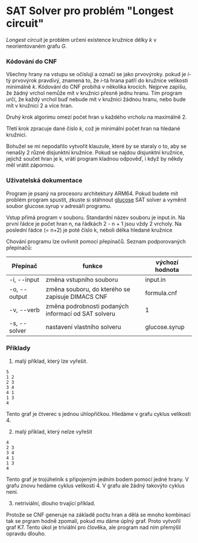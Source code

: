 # SAT Solver pro problém "Longest circuit" #

_Longest circuit_ je problém určení existence kružnice délky _k_ v neorientovaném grafu _G_.

### Kódování do CNF ###

Všechny hrany na vstupu se očíslují a označí se jako prvovýroky. pokud je _i_-tý prvovýrok pravdivý, 
znamená to, že _i_-tá hrana patří do kružnice velikosti minimálně _k_.
Kódování do CNF probíhá v několika krocích. Nejprve zapíšu, že žádný vrchol nemůže mít
v kružnici přesně jednu hranu. Tím program určí, že každý vrchol buď nebude mít v kružnici žádnou hranu, 
nebo bude mít v kružnici 2 a více hran.

Druhý krok algorimu omezí počet hran u každého vrcholu na maximálně 2.

Třetí krok zpracuje dané číslo _k_, což je minimální počet hran na hledané kružnici.

Bohužel se mi nepodařilo vytvořit klauzule, které by se staraly o to, aby se nenašly
2 různé disjunktní kružnice. Pokud se najdou disjunktní kružnice, jejichž součet hran je k, vrátí program
kladnou odpověď, i když by někdy měl vrátit zápornou.


### Uživatelská dokumentace ###

Program je psaný na procesoru architektury ARM64.
Pokud budete mít problém program spustit, zkuste si stáhnout
[glucose](https://github.com/audemard/glucose/) SAT solver a vyměnit soubor
glucose.syrup v adresáři programu.


Vstup přímá program v souboru. Standardní název souboru je input.in. 
Na první řádce je počet hran n, na řádkách 2 - n + 1 jsou vždy 2 vrcholy. Na poslední řádce
(= n+2) je poté číslo k, neboli délka hledané kružnice

Chování programu lze ovlivnit pomocí přepínačů. Seznam podporovaných přepínačů:

| Přepínač     | funkce                                               | výchozí hodnota |
|--------------|------------------------------------------------------|-----------------|
| -i, --input  | změna vstupního souboru                              | input.in        |
| -o, --output | změna souboru, do kterého se zapisuje DIMACS CNF     | formula.cnf     |
| -v, --verb   | změna podrobnosti podaných informací od SAT solveru  | 1               |
| -s, --solver | nastavení vlastního solveru                          | glucose.syrup   |


### Příklady ###

1) malý příklad, který lze vyřešit.
```
5
1 2
2 3
3 4
4 1
1 3
4

```

Tento graf je čtverec s jednou úhlopříčkou. Hledáme v grafu cyklus velikosti 4.

2) malý příklad, který nelze vyřešit
```
4
2 3
3 4
4 1
1 3
4

```

Tento graf je trojúhelník s připojeným jedním bodem pomocí jedné hrany. V grafu znovu hedáme
cyklus velikosti 4. V grafu ale žádný takovýto cyklus není.

3) netriviální, dlouho trvající příklad.

Protože se CNF generuje na základě poćtu hran a dělá se mnoho kombinací
tak se prgram hodně zpomalí, pokud mu dáme úplný graf. Proto vytvořil graf 
K7. Tento úkol je triviální pro člověka, ale program nad ním přemýšlí opravdu dlouho. 



